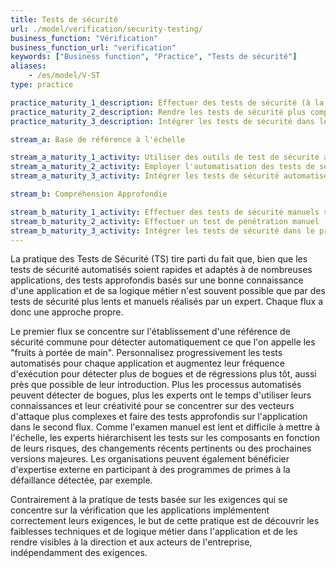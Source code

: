 ```yaml
---
title: Tests de sécurité
url: ./model/verification/security-testing/
business_function: "Vérification"
business_function_url: "verification"
keywords: ["Business function", "Practice", "Tests de sécurité"]
aliases:
    - /es/model/V-ST
type: practice

practice_maturity_1_description: Effectuer des tests de sécurité (à la fois manuels et basés sur des outils) pour découvrir les défauts de sécurité.
practice_maturity_2_description: Rendre les tests de sécurité plus complets et plus efficaces au cours du développement grâce à l'automatisation complétée par des tests de pénétration manuels réguliers.
practice_maturity_3_description: Intégrer les tests de sécurité dans les processus de développement et de déploiement.

stream_a: Base de référence à l'échelle

stream_a_maturity_1_activity: Utiliser des outils de test de sécurité automatisés
stream_a_maturity_2_activity: Employer l'automatisation des tests de sécurité spécifiques à l'application
stream_a_maturity_3_activity: Intégrer les tests de sécurité automatisés dans le processus de génération et de déploiement

stream_b: Compréhension Approfondie

stream_b_maturity_1_activity: Effectuer des tests de sécurité manuels sur les composants à haut risque
stream_b_maturity_2_activity: Effectuer un test de pénétration manuel
stream_b_maturity_3_activity: Intégrer les tests de sécurité dans le processus de développement
---
```


La pratique des Tests de Sécurité (TS) tire parti du fait que, bien que les tests de sécurité automatisés soient rapides et adaptés à de nombreuses applications, des tests approfondis basés sur une bonne connaissance d'une application et de sa logique métier n'est souvent possible que par des tests de sécurité plus lents et manuels réalisés par un expert. Chaque flux a donc une approche propre.

Le premier flux se concentre sur l'établissement d'une référence de sécurité commune pour détecter automatiquement ce que l'on appelle les "fruits à portée de main". Personnalisez progressivement les tests automatisés pour chaque application et augmentez leur fréquence d'exécution pour détecter plus de bogues et de régressions plus tôt, aussi près que possible de leur introduction. Plus les processus automatisés peuvent détecter de bogues, plus les experts ont le temps d'utiliser leurs connaissances et leur créativité pour se concentrer sur des vecteurs d'attaque plus complexes et faire des tests approfondis sur l'application dans le second flux. Comme l'examen manuel est lent et difficile à mettre à l'échelle, les experts hiérarchisent les tests sur les composants en fonction de leurs risques, des changements récents pertinents ou des prochaines versions majeures. Les organisations peuvent également bénéficier d'expertise externe en participant à des programmes de primes à la défaillance détectée, par exemple.

Contrairement à la pratique de tests basée sur les exigences qui se concentre sur la vérification que les applications implémentent correctement leurs exigences, le but de cette pratique est de découvrir les faiblesses techniques et de logique métier dans l'application et de les rendre visibles à la direction et aux acteurs de l'entreprise, indépendamment des exigences.

